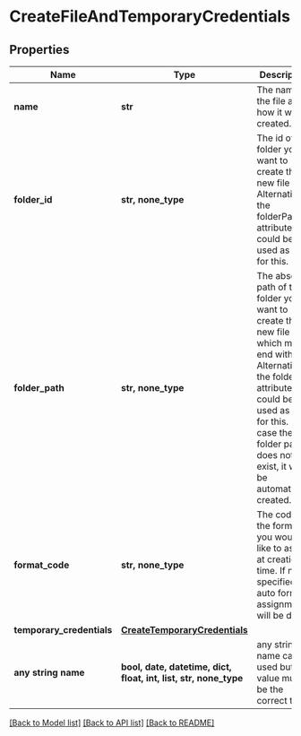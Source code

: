 # CreateFileAndTemporaryCredentials


## Properties
Name | Type | Description | Notes
------------ | ------------- | ------------- | -------------
**name** | **str** | The name of the file as how it will be created. | 
**folder_id** | **str, none_type** | The id of the folder you want to create this new file in. Alternatively, the folderPath attribute could be used as well for this. | [optional] 
**folder_path** | **str, none_type** | The absolute path of the folder you want to create this new file in which must end with &#39;/&#39;. Alternatively, the folderId attribute could be used as well for this. In case the folder path does not yet exist, it will be automatically created. | [optional] 
**format_code** | **str, none_type** | The code of the format you would like to assign at creation time. If not specified, auto format assignment will be done. | [optional] 
**temporary_credentials** | [**CreateTemporaryCredentials**](CreateTemporaryCredentials.md) |  | [optional] 
**any string name** | **bool, date, datetime, dict, float, int, list, str, none_type** | any string name can be used but the value must be the correct type | [optional]

[[Back to Model list]](../README.md#documentation-for-models) [[Back to API list]](../README.md#documentation-for-api-endpoints) [[Back to README]](../README.md)


